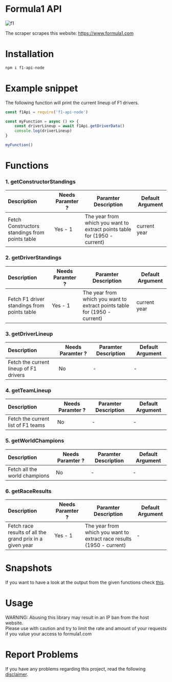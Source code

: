 # Formula1 API
![f1](https://logodownload.org/wp-content/uploads/2016/11/formula-1-logo-7.png)  


The scraper scrapes this website: https://www.formula1.com

# Installation
```bash
npm i f1-api-node
```
# Example snippet
  
The following function will print the current lineup of F1 drivers.

```javascript
const f1Api = require('f1-api-node') 

const myFunction = async () => {
    const driverLineup = await f1Api.getDriverData()
    console.log(driverLineup)
}

myFunction()
```

# Functions

### **1. getConstructorStandings**  
  
| Description | Needs Paramter ? | Paramter Description | Default Argument |
|:------------|------------------|----------------------|------------------|
| Fetch Constructors standings from points table | Yes - 1 | The year from which you want to extract points table for (1950 - current) | current year |

 
### **2. getDriverStandings**   

| Description | Needs Paramter ? | Paramter Description | Default Argument |
|:------------|------------------|----------------------|------------------|
| Fetch F1 driver standings from points table | Yes - 1 |  The year from which you want to extract points table for (1950 - current) | current year |


### **3. getDriverLineup**  

| Description | Needs Paramter ? | Paramter Description | Default Argument |
|:------------|------------------|----------------------|------------------|
| Fetch the current lineup of F1 drivers | No |  - | - |
   

### **4. getTeamLineup**  
| Description | Needs Paramter ? | Paramter Description | Default Argument |
|:------------|------------------|----------------------|------------------|
| Fetch the current list of F1 teams | No |  - | - |

  
### **5. getWorldChampions**  
| Description | Needs Paramter ? | Paramter Description | Default Argument |
|:------------|------------------|----------------------|------------------|
|   Fetch all the world champions   | No |  - | - |


### **6. getRaceResults**  
| Description | Needs Paramter ? | Paramter Description | Default Argument |
|:------------|------------------|----------------------|------------------|
|   Fetch race results of all the grand prix in a given year   | Yes - 1  | The year from which you want to extract race results (1950 - current) | - |


# Snapshots

If you want to have a look at the output from the given functions check [this](https://github.com/yashkathe/F1-API/tree/master/__tests__/__snapshots__).



# Usage
WARNING: Abusing this library may result in an IP ban from the host website.  
Please use with caution and try to limit the rate and amount of your requests if you value your access to formula1.com

# Report Problems

If you have any problems regarding this project, read the following [disclaimer](https://github.com/yashkathe/F1-API/blob/master/DISCLAIMER.md).  